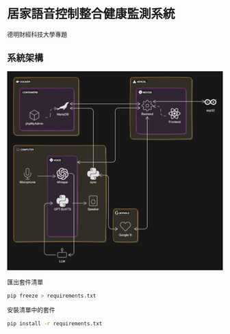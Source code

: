 # 居家語音控制整合健康監測系統

德明財經科技大學專題

## 系統架構

![系統架構](系統架構.png)

匯出套件清單

```bash
pip freeze > requirements.txt
```

安裝清單中的套件

```bash
pip install -r requirements.txt
```
